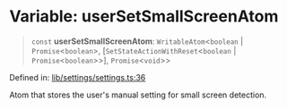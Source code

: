 # Variable: userSetSmallScreenAtom

> `const` **userSetSmallScreenAtom**: `WritableAtom`\<`boolean` \| `Promise`\<`boolean`\>, \[`SetStateActionWithReset`\<`boolean` \| `Promise`\<`boolean`\>\>\], `Promise`\<`void`\>\>

Defined in: [lib/settings/settings.ts:36](https://github.com/aldesgroup/goaldn/blob/b43e92ae42dcd6febc9c2c8f0742ef8c669d44f6/lib/settings/settings.ts#L36)

Atom that stores the user's manual setting for small screen detection.
